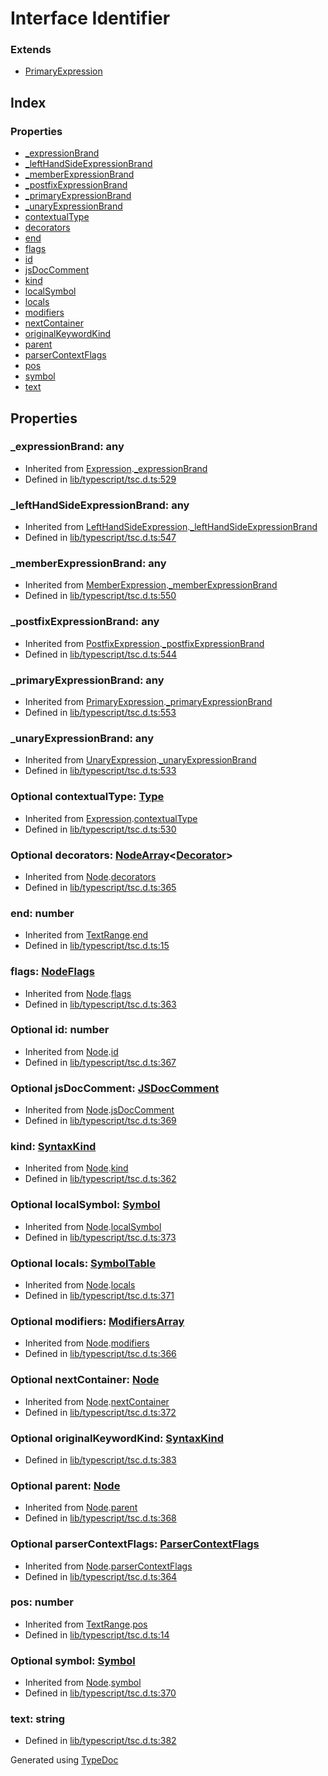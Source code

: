 # Interface Identifier


### Extends
* [PrimaryExpression](ts.primaryexpression.md)

## Index

### Properties
* [_expressionBrand](ts.identifier.md#_expressionbrand)
* [_leftHandSideExpressionBrand](ts.identifier.md#_lefthandsideexpressionbrand)
* [_memberExpressionBrand](ts.identifier.md#_memberexpressionbrand)
* [_postfixExpressionBrand](ts.identifier.md#_postfixexpressionbrand)
* [_primaryExpressionBrand](ts.identifier.md#_primaryexpressionbrand)
* [_unaryExpressionBrand](ts.identifier.md#_unaryexpressionbrand)
* [contextualType](ts.identifier.md#contextualtype)
* [decorators](ts.identifier.md#decorators)
* [end](ts.identifier.md#end)
* [flags](ts.identifier.md#flags)
* [id](ts.identifier.md#id)
* [jsDocComment](ts.identifier.md#jsdoccomment)
* [kind](ts.identifier.md#kind)
* [localSymbol](ts.identifier.md#localsymbol)
* [locals](ts.identifier.md#locals)
* [modifiers](ts.identifier.md#modifiers)
* [nextContainer](ts.identifier.md#nextcontainer)
* [originalKeywordKind](ts.identifier.md#originalkeywordkind)
* [parent](ts.identifier.md#parent)
* [parserContextFlags](ts.identifier.md#parsercontextflags)
* [pos](ts.identifier.md#pos)
* [symbol](ts.identifier.md#symbol)
* [text](ts.identifier.md#text)

## Properties

### _expressionBrand: any

* Inherited from [Expression](ts.expression.md).[_expressionBrand](ts.expression.md#_expressionbrand)
* Defined in [lib/typescript/tsc.d.ts:529](https://github.com/kimamula/typedoc/blob/HEAD/src/lib/typescript/tsc.d.ts#L529)


### _leftHandSideExpressionBrand: any

* Inherited from [LeftHandSideExpression](ts.lefthandsideexpression.md).[_leftHandSideExpressionBrand](ts.lefthandsideexpression.md#_lefthandsideexpressionbrand)
* Defined in [lib/typescript/tsc.d.ts:547](https://github.com/kimamula/typedoc/blob/HEAD/src/lib/typescript/tsc.d.ts#L547)


### _memberExpressionBrand: any

* Inherited from [MemberExpression](ts.memberexpression.md).[_memberExpressionBrand](ts.memberexpression.md#_memberexpressionbrand)
* Defined in [lib/typescript/tsc.d.ts:550](https://github.com/kimamula/typedoc/blob/HEAD/src/lib/typescript/tsc.d.ts#L550)


### _postfixExpressionBrand: any

* Inherited from [PostfixExpression](ts.postfixexpression.md).[_postfixExpressionBrand](ts.postfixexpression.md#_postfixexpressionbrand)
* Defined in [lib/typescript/tsc.d.ts:544](https://github.com/kimamula/typedoc/blob/HEAD/src/lib/typescript/tsc.d.ts#L544)


### _primaryExpressionBrand: any

* Inherited from [PrimaryExpression](ts.primaryexpression.md).[_primaryExpressionBrand](ts.primaryexpression.md#_primaryexpressionbrand)
* Defined in [lib/typescript/tsc.d.ts:553](https://github.com/kimamula/typedoc/blob/HEAD/src/lib/typescript/tsc.d.ts#L553)


### _unaryExpressionBrand: any

* Inherited from [UnaryExpression](ts.unaryexpression.md).[_unaryExpressionBrand](ts.unaryexpression.md#_unaryexpressionbrand)
* Defined in [lib/typescript/tsc.d.ts:533](https://github.com/kimamula/typedoc/blob/HEAD/src/lib/typescript/tsc.d.ts#L533)


### Optional contextualType: [Type](ts.type.md)

* Inherited from [Expression](ts.expression.md).[contextualType](ts.expression.md#contextualtype)
* Defined in [lib/typescript/tsc.d.ts:530](https://github.com/kimamula/typedoc/blob/HEAD/src/lib/typescript/tsc.d.ts#L530)


### Optional decorators: [NodeArray](ts.nodearray.md)<[Decorator](ts.decorator.md)>

* Inherited from [Node](ts.node.md).[decorators](ts.node.md#decorators)
* Defined in [lib/typescript/tsc.d.ts:365](https://github.com/kimamula/typedoc/blob/HEAD/src/lib/typescript/tsc.d.ts#L365)


### end: number

* Inherited from [TextRange](ts.textrange.md).[end](ts.textrange.md#end)
* Defined in [lib/typescript/tsc.d.ts:15](https://github.com/kimamula/typedoc/blob/HEAD/src/lib/typescript/tsc.d.ts#L15)


### flags: [NodeFlags](../enums/ts.nodeflags.md)

* Inherited from [Node](ts.node.md).[flags](ts.node.md#flags)
* Defined in [lib/typescript/tsc.d.ts:363](https://github.com/kimamula/typedoc/blob/HEAD/src/lib/typescript/tsc.d.ts#L363)


### Optional id: number

* Inherited from [Node](ts.node.md).[id](ts.node.md#id)
* Defined in [lib/typescript/tsc.d.ts:367](https://github.com/kimamula/typedoc/blob/HEAD/src/lib/typescript/tsc.d.ts#L367)


### Optional jsDocComment: [JSDocComment](ts.jsdoccomment.md)

* Inherited from [Node](ts.node.md).[jsDocComment](ts.node.md#jsdoccomment)
* Defined in [lib/typescript/tsc.d.ts:369](https://github.com/kimamula/typedoc/blob/HEAD/src/lib/typescript/tsc.d.ts#L369)


### kind: [SyntaxKind](../enums/ts.syntaxkind.md)

* Inherited from [Node](ts.node.md).[kind](ts.node.md#kind)
* Defined in [lib/typescript/tsc.d.ts:362](https://github.com/kimamula/typedoc/blob/HEAD/src/lib/typescript/tsc.d.ts#L362)


### Optional localSymbol: [Symbol](ts.symbol.md)

* Inherited from [Node](ts.node.md).[localSymbol](ts.node.md#localsymbol)
* Defined in [lib/typescript/tsc.d.ts:373](https://github.com/kimamula/typedoc/blob/HEAD/src/lib/typescript/tsc.d.ts#L373)


### Optional locals: [SymbolTable](ts.symboltable.md)

* Inherited from [Node](ts.node.md).[locals](ts.node.md#locals)
* Defined in [lib/typescript/tsc.d.ts:371](https://github.com/kimamula/typedoc/blob/HEAD/src/lib/typescript/tsc.d.ts#L371)


### Optional modifiers: [ModifiersArray](ts.modifiersarray.md)

* Inherited from [Node](ts.node.md).[modifiers](ts.node.md#modifiers)
* Defined in [lib/typescript/tsc.d.ts:366](https://github.com/kimamula/typedoc/blob/HEAD/src/lib/typescript/tsc.d.ts#L366)


### Optional nextContainer: [Node](ts.node.md)

* Inherited from [Node](ts.node.md).[nextContainer](ts.node.md#nextcontainer)
* Defined in [lib/typescript/tsc.d.ts:372](https://github.com/kimamula/typedoc/blob/HEAD/src/lib/typescript/tsc.d.ts#L372)


### Optional originalKeywordKind: [SyntaxKind](../enums/ts.syntaxkind.md)

* Defined in [lib/typescript/tsc.d.ts:383](https://github.com/kimamula/typedoc/blob/HEAD/src/lib/typescript/tsc.d.ts#L383)


### Optional parent: [Node](ts.node.md)

* Inherited from [Node](ts.node.md).[parent](ts.node.md#parent)
* Defined in [lib/typescript/tsc.d.ts:368](https://github.com/kimamula/typedoc/blob/HEAD/src/lib/typescript/tsc.d.ts#L368)


### Optional parserContextFlags: [ParserContextFlags](../enums/ts.parsercontextflags.md)

* Inherited from [Node](ts.node.md).[parserContextFlags](ts.node.md#parsercontextflags)
* Defined in [lib/typescript/tsc.d.ts:364](https://github.com/kimamula/typedoc/blob/HEAD/src/lib/typescript/tsc.d.ts#L364)


### pos: number

* Inherited from [TextRange](ts.textrange.md).[pos](ts.textrange.md#pos)
* Defined in [lib/typescript/tsc.d.ts:14](https://github.com/kimamula/typedoc/blob/HEAD/src/lib/typescript/tsc.d.ts#L14)


### Optional symbol: [Symbol](ts.symbol.md)

* Inherited from [Node](ts.node.md).[symbol](ts.node.md#symbol)
* Defined in [lib/typescript/tsc.d.ts:370](https://github.com/kimamula/typedoc/blob/HEAD/src/lib/typescript/tsc.d.ts#L370)


### text: string

* Defined in [lib/typescript/tsc.d.ts:382](https://github.com/kimamula/typedoc/blob/HEAD/src/lib/typescript/tsc.d.ts#L382)



Generated using [TypeDoc](http://typedoc.io)
